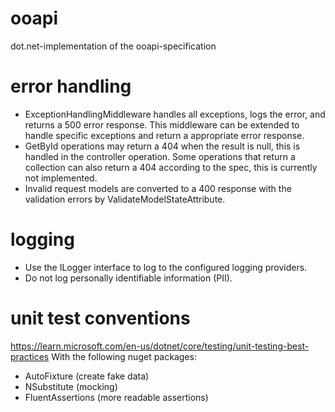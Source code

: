 # ooapi
dot.net-implementation of the ooapi-specification

# error handling
- ExceptionHandlingMiddleware handles all exceptions, logs the error, and returns a 500 error response. This middleware can be extended to handle specific exceptions and return a appropriate error response.
- GetById operations may return a 404 when the result is null, this is handled in the controller operation. Some operations that return a collection can also return a 404 according to the spec, this is currently not implemented.
- Invalid request models are converted to a 400 response with the validation errors by ValidateModelStateAttribute.

# logging
- Use the ILogger interface to log to the configured logging providers.
- Do not log personally identifiable information (PII).

# unit test conventions
https://learn.microsoft.com/en-us/dotnet/core/testing/unit-testing-best-practices
With the following nuget packages:
- AutoFixture (create fake data)
- NSubstitute (mocking)
- FluentAssertions (more readable assertions)